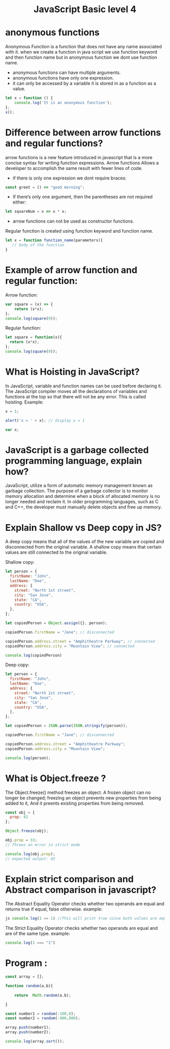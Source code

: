 # <p align=center> JavaScript Basic level 4 </P>

# anonymous functions
Anonymous Function is a function that does not have any name associated with it. when we create a function in java script we use function keyword and then function name
but in anonymous function we dont use function name.
- anonymous functions can have multiple arguments.
- anonymous functions have only one expression.
- it can only be accessed by a variable it is stored in as a function as a value.

```javascript
let x = function () {  
    console.log('It is an anonymous function');  
};  
x();

```

# Difference between arrow functions and regular functions?

arrow functions is a new feature introduced in javascript that is a more concise syntax for writing function expressions. Arrow functions  Allows a developer to accomplish the same result with fewer lines of code.
- if there is only one expression we dont require braces:
```javascript
const greet = () => "good morning";
```

- If there’s only one argument, then the parentheses are not required either:

```javascript
let squareNum = x => x * x;
```
- arrow functions can not be used as constructor functions.

Regular function is created using function keyword and function name.
```javascript
let x = function function_name(parameters){
   // body of the function
}
```

# Example of arrow function and regular function:
Arrow function:
```javascript
var square = (x) => {
    return (x*x);
};
console.log(square(9));
```

Regular function:
```javascript
let square = function(x){
  return (x*x);
};
console.log(square(9));
```

# What is Hoisting in JavaScript?
In JavaScript, variable and function names can be used before declaring it. The JavaScript compiler moves all the declarations of variables and functions at the top so that there will not be any error. This is called hoisting. Example:

```javascript
x = 1;

alert('x = ' + x); // display x = 1

var x;
```

# JavaScript is a garbage collected programming language, explain how?
JavaScript, utilize a form of automatic memory management known as garbage collection. The purpose of a garbage collector is to monitor memory allocation and determine  when a block of allocated memory is no longer needed and reclaim it.
In older programming languages, such as C and C++, the developer must manually delete objects and free up memory.

# Explain Shallow vs Deep copy in JS?
A deep copy means that all of the values of the new variable are copied and disconnected from the original variable. A shallow copy means that certain values are still connected to the original variable.

Shallow copy:
```javascript
let person = {
  firstName: "John",
  lastName: "Doe",
  address: {
    street: "North 1st street",
    city: "San Jose",
    state: "CA",
    country: "USA",
  },
};

let copiedPerson = Object.assign({}, person);

copiedPerson.firstName = "Jane"; // disconnected

copiedPerson.address.street = "Amphitheatre Parkway"; // connected
copiedPerson.address.city = "Mountain View"; // connected

console.log(copiedPerson)
```

Deep copy:
```javascript
let person = {
  firstName: "John",
  lastName: "Doe",
  address: {
    street: "North 1st street",
    city: "San Jose",
    state: "CA",
    country: "USA",
  },
};

let copiedPerson = JSON.parse(JSON.stringify(person));

copiedPerson.firstName = "Jane"; // disconnected

copiedPerson.address.street = "Amphitheatre Parkway";
copiedPerson.address.city = "Mountain View";

console.log(person);
```


# What is Object.freeze ?
The Object.freeze() method freezes an object. A frozen object can no longer be changed; freezing an object prevents new properties from being added to it, And it preents existing properties from being removed.

```javascript
const obj = {
  prop: 42
};

Object.freeze(obj);

obj.prop = 33;
// Throws an error in strict mode

console.log(obj.prop);
// expected output: 42
```
# Explain strict comparison and Abstract comparison in javascript?
The Abstract Equality Operator checks whether two operands are equal and returns true if equal, false otherwise. example:
``` javascript
js console.log(1 == 1) //This will print true since both values are equal. 
``` 

The Strict Equality Operator checks whether two operands are equal and are of the same type. example:
```javascript
console.log(1 === "1")      
```


# Program :
```javascript
const array = [];

function random(a,b){
    
    return  Math.random(a,b);

}

const number1 = random(-100,0);
const number2 = random(-900,800);

array.push(number1);
array.push(number2);

console.log(array.sort());

```




